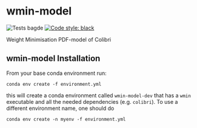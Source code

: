 # wmin-model
![Tests bagde](https://github.com/HEP-PBSP/wmin-model/actions/workflows/wmin_tests.yml/badge.svg)
[![Code style: black](https://img.shields.io/badge/code%20style-black-000000.svg)](https://github.com/psf/black)

Weight Minimisation PDF-model of Colibri

## wmin-model Installation
From your base conda environment run:
```
conda env create -f environment.yml
```
this will create a conda environment called `wmin-model-dev` that has a `wmin` executable and all the needed dependencies (e.g. `colibri`). 
To use a different environment name, one should do
```
conda env create -n myenv -f environment.yml
```

